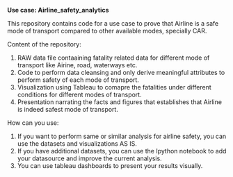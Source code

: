 **Use case: Airline_safety_analytics**

This repository contains code for a use case to prove that Airline is a safe mode of transport compared to other available modes, specially CAR.

Content of the repository:
1.  RAW data file contaaining fatality related data for different mode of transport like Airine, road, waterways etc.
2.  Code to perform data cleansing and only derive meaningful attributes to perform safety of each mode of transport.
3.  Visualization using Tableau to comapre the fatalities under different conditions for different modes of transport.
4.  Presentation narrating the facts and figures that establishes that Airline is indeed safest mode of transport.


How can you use:
1.  If you want to perform same or similar analysis for airline safety, you can use the datasets and visualizations AS IS.
2.  If you have additional datasets, you can use the Ipython notebook to add your datasource and improve the current analysis.
3.  You can use tableau dashboards to present your results visually.





